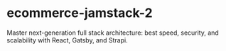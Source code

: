 # ecommerce-jamstack-2
Master next-generation full stack architecture: best speed, security, and scalability with React, Gatsby, and Strapi.
